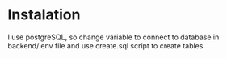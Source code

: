 # Instalation

I use postgreSQL, so change variable to connect to database in backend/.env file and use create.sql script to create tables.<br>

